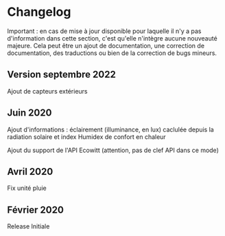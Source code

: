 # Changelog

Important : en cas de mise à jour disponible pour laquelle il n'y a pas d'information dans cette section, c'est qu'elle n'intègre aucune nouveauté majeure. Cela peut être un ajout de documentation, une correction de documentation, des traductions ou bien de la correction de bugs mineurs.

## Version septembre 2022

Ajout de capteurs extérieurs

## Juin 2020

Ajout d'informations : éclairement (illuminance, en lux) caclulée depuis la radiation solaire et index Humidex de confort en chaleur

Ajout du support de l'API Ecowitt (attention, pas de clef API dans ce mode)

## Avril 2020

Fix unité pluie

## Février 2020

Release Initiale
